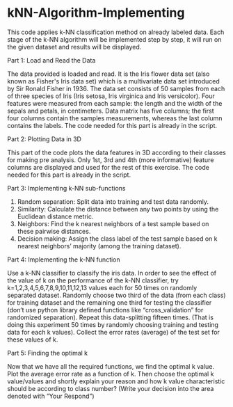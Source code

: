 # kNN-Algorithm-Implementing

This code applies k-NN classification method on already labeled data. 
Each stage of the k-NN algorithm will be implemented step by step, it will run on the given dataset and results will be displayed.

Part 1: Load and Read the Data

The data provided is loaded and read. It is the Iris flower data set (also known as Fisher's Iris data set) which is a multivariate data
set introduced by Sir Ronald Fisher in 1936. The data set consists of 50 samples from each of three species of Iris (Iris setosa, Iris 
virginica and Iris versicolor). Four features were measured from each sample: the length and the width of the sepals and petals,
in centimeters. Data matrix has five columns; the first four columns contain the samples measurements, whereas the last column contains
the labels. The code needed for this part is already in the script.

Part 2: Plotting Data in 3D

This part of the code plots the data features in 3D according to their classes for making pre analysis. Only 1st, 3rd and 4th
(more informative) feature columns are displayed and used for the rest of this exercise. The code needed for this part is already 
in the script.

Part 3: Implementing k-NN sub-functions 

1. Random separation: Split data into training and test data randomly. 
2. Similarity: Calculate the distance between any two points by using the Euclidean distance metric.
3. Neighbors: Find the k nearest neighbors of a test sample based on these pairwise distances. 
4. Decision making: Assign the class label of the test sample based on k nearest neighbors’ majority (among the training dataset).

Part 4: Implementing the k-NN function

Use a k-NN classifier to classify the iris data. In order to see the effect of the value of k on the performance of the k-NN classifier, 
try k=1,2,3,4,5,6,7,8,9,10,11,12,13 values each for 50 times on randomly separated dataset. Randomly choose two third of the data
(from each class) for training dataset and the remaining one third for testing the classifier (don’t use python library defined functions
like “cross_validation” for randomized separation). Repeat this data-splitting fifteen times. (That is doing this experiment 50 times
by randomly choosing training and testing data for each k values). Collect the error rates (average) of the test set for these values of k.

Part 5: Finding the optimal k

Now that we have all the required functions, we find the optimal k value. Plot the average error rate as a function of k. Then choose
the optimal k value/values and shortly explain your reason and how k value characteristic should be according to class number?
(Write your decision into the area denoted with “Your Respond”)
